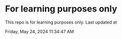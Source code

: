 # For learning purposes only
This repo is for learning purposes only.
Last updated at

Friday, May 24, 2024 11:34:47 AM

